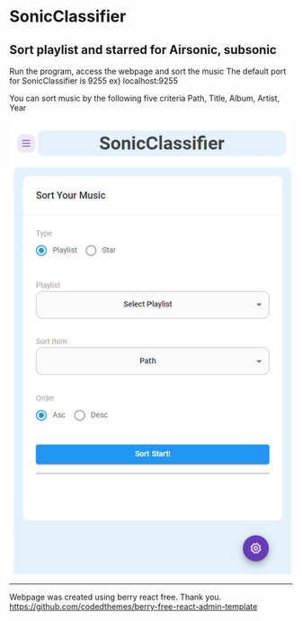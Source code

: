 # SonicClassifier

## Sort playlist and starred for Airsonic, subsonic

Run the program, access the webpage and sort the music
The default port for SonicClassifier is 9255
ex) localhost:9255

You can sort music by the following five criteria
Path, Title, Album, Artist, Year

![screen](./readme.png)

  

  

  


___
Webpage  was created using berry react free. Thank you.
https://github.com/codedthemes/berry-free-react-admin-template